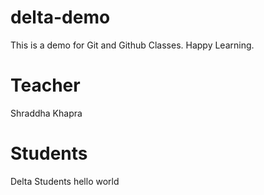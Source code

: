 # delta-demo
This is a demo for Git and Github Classes.
Happy Learning.

# Teacher
Shraddha Khapra

# Students
Delta Students
hello world